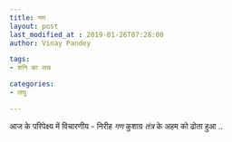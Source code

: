 ```yaml
---
title: गण
layout: post
last_modified_at : 2019-01-26T07:28:00
author: Vinay Pandey

tags:
- शनि का सच

categories:
- लघु

---
```


आज के परिपेक्ष्य में विचारणीय - निरीह *गण* कुशाग्र *तंत्र* के अहम को ढोता हुआ ..
